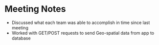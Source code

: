 # Meeting Notes
- Discussed what each team was able to accomplish in time since last meeting
- Worked with GET/POST requests to send Geo-spatial data from app to database